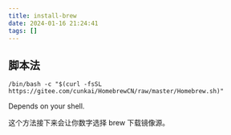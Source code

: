 ```yaml
---
title: install-brew
date: 2024-01-16 21:24:41
tags: []
---
```

## 脚本法

```
/bin/bash -c "$(curl -fsSL https://gitee.com/cunkai/HomebrewCN/raw/master/Homebrew.sh)"
```

Depends on your shell.

这个方法接下来会让你数字选择 brew 下载镜像源。

